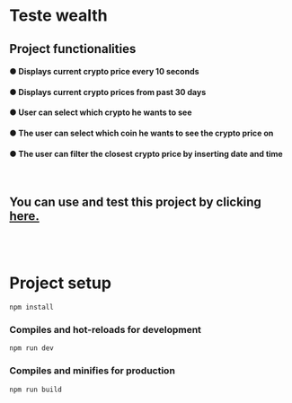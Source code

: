 
<h1>Teste wealth</h1>

## Project functionalities

#### ● Displays current crypto price every 10 seconds

#### ● Displays current crypto prices from past 30 days

#### ● User can select which crypto he wants to see

#### ● The user can select which coin he wants to see the crypto price on

#### ● The user can filter the closest crypto price by inserting date and time

<br />

## You can use and test this project by clicking [here.](https://jreboucas.github.io/Frontend_Technical_Test/)

<br />
<br />

# Project setup

```
npm install
```

### Compiles and hot-reloads for development

```
npm run dev
```

### Compiles and minifies for production

```
npm run build
```


